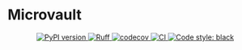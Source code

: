 # Microvault

<p align="center">
  <a href="https://badge.fury.io/py/microvault">
    <img src="https://badge.fury.io/py/microvault.svg" alt="PyPI version">
  </a>
  <a href="https://github.com/astral-sh/ruff">
    <img src="https://img.shields.io/endpoint?url=https://raw.githubusercontent.com/astral-sh/ruff/main/assets/badge/v2.json" alt="Ruff">
  </a>
  <a href="https://codecov.io/gh/microvault/microvault">
    <img src="https://codecov.io/gh/microvault/microvault/graph/badge.svg?token=WRTOBP06AW" alt="codecov">
  </a>
  <a href="https://github.com/microvault/microvault/actions/workflows/main.yaml">
    <img src="https://github.com/microvault/microvault/actions/workflows/main.yaml/badge.svg" alt="CI">
  </a>
  <a href="https://github.com/psf/black"><img alt="Code style: black" src="https://img.shields.io/badge/code%20style-black-000000.svg"></a>
</p>
